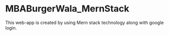 # MBABurgerWala_MernStack
This web-app is created by using Mern stack technology along with google login.
